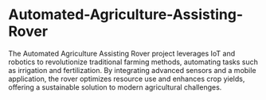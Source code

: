 # Automated-Agriculture-Assisting-Rover
The Automated Agriculture Assisting Rover project leverages IoT and robotics to revolutionize traditional farming methods, automating tasks such as irrigation and fertilization. By integrating advanced sensors and a mobile application, the rover optimizes resource use and enhances crop yields, offering a sustainable solution to modern agricultural challenges.
